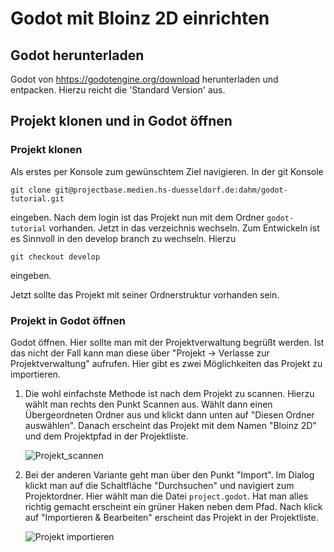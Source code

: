 # Godot mit Bloinz 2D einrichten

## Godot herunterladen

Godot von [hhtps://godotengine.org/download](https://godotengine.org/download/) herunterladen und entpacken.
Hierzu reicht die 'Standard Version' aus.

## Projekt klonen und in Godot öffnen

### Projekt klonen

Als erstes per Konsole zum gewünschtem Ziel navigieren.
In der git Konsole

`git clone git@projectbase.medien.hs-duesseldorf.de:dahm/godot-tutorial.git`

eingeben.
Nach dem login ist das Projekt nun mit dem Ordner `godot-tutorial` vorhanden. Jetzt in das verzeichnis wechseln.
Zum Entwickeln ist es Sinnvoll in den develop branch zu wechseln.
Hierzu

`git checkout develop`

eingeben.

Jetzt sollte das Projekt mit seiner Ordnerstruktur vorhanden sein.

### Projekt in Godot öffnen

Godot öffnen. Hier sollte man mit der Projektverwaltung begrüßt werden. Ist das nicht der Fall kann man diese über "Projekt -> Verlasse zur Projektverwaltung" aufrufen.
Hier gibt es zwei Möglichkeiten das Projekt zu importieren.

1. Die wohl einfachste Methode ist nach dem Projekt zu scannen.
    Hierzu wählt man rechts den Punkt Scannen aus. Wählt dann einen Übergeordneten Ordner aus und klickt dann unten auf "Diesen Ordner auswählen". Danach erscheint das Projekt mit dem Namen "Bloinz 2D" und dem Projektpfad in der Projektliste.

    ![Projekt_scannen](https://projectbase.medien.hs-duesseldorf.de/dahm/godot-tutorial/wikis/uploads/9c83019da2cf56576d0ea1c12d1841d2/Projekt_scannen.png)

2. Bei der anderen Variante geht man über den Punkt "Import".
    Im Dialog klickt man auf die Schaltfläche "Durchsuchen" und navigiert zum Projektordner. Hier wählt man die Datei `project.godot`. Hat man alles richtig gemacht erscheint ein grüner Haken neben dem Pfad. Nach klick auf "Importieren & Bearbeiten" erscheint das Projekt in der Projektliste.

    ![Projekt importieren](https://projectbase.medien.hs-duesseldorf.de/dahm/godot-tutorial/wikis/uploads/9c83019da2cf56576d0ea1c12d1841d2/Projekt_scannen.png)